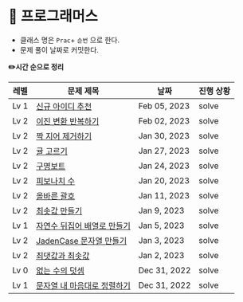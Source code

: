<h1>📁 프로그래머스</h1>

- 클래스 명은 `Prac`+ `순번` 으로 한다.
- 문제 풀이 날짜로 커밋한다.


<b>✏️시간 순으로 정리</b>

|레벨| 문제 제목                                                                                   |날짜|진행 상황|
|------|-----------------------------------------------------------------------------------------|---|---|
|Lv 1| [신규 아이디 추천](https://github.com/kimjiae970/Algorithm-/blob/main/src/programmers/Prac13.java)| Feb 05, 2023| solve|
|Lv 2| [이진 변환 반복하기](https://github.com/kimjiae970/Algorithm-/blob/main/src/programmers/Prac12.java)| Feb 02, 2023| solve|
|Lv 2| [짝 지어 제거하기](https://github.com/kimjiae970/Algorithm-/blob/main/src/programmers/Prac11.java)| Jan 30, 2023| solve|
|Lv 2| [귤 고르기](https://github.com/kimjiae970/Algorithm-/blob/main/src/programmers/Prac10.java)    |Jan 27, 2023|solve|
|Lv 2| [구명보트](https://github.com/kimjiae970/Algorithm-/blob/main/src/programmers/Prac9.java)    |Jan 24, 2023|solve|
|Lv 2| [피보나치 수](https://github.com/kimjiae970/Algorithm-/blob/main/src/programmers/Prac8.java) |Jan 20, 2023|solve|
|Lv 2| [올바른 괄호](https://github.com/kimjiae970/Algorithm-/blob/main/src/programmers/Prac7.java) |Jan 11, 2023|solve|
|Lv 2| [최솟값 만들기](https://github.com/kimjiae970/Algorithm-/blob/main/src/Prac6.java)            |Jan 9, 2023|solve|
|Lv 1| [자연수 뒤집어 배열로 만들기](https://github.com/kimjiae970/Algorithm-/blob/main/src/Prac5.java)    |Jan 5, 2023|solve|
|Lv 2| [JadenCase 문자열 만들기](https://github.com/kimjiae970/Algorithm-/blob/main/src/Prac4.java)  |Jan 3, 2023|solve|
|Lv 2| [최댓값과 최솟값](https://school.programmers.co.kr/learn/courses/30/lessons/12939)             |Jan 2, 2023|solve|
|Lv 0| [없는 수의 덧셈](https://github.com/kimjiae970/Algorithm-/blob/main/src/Prac2.java)           |Dec 31, 2022|solve|
|Lv 1| [문자열 내 마음대로 정렬하기](https://github.com/kimjiae970/Algorithm-/blob/main/src/Prac1.java)    |Dec 31, 2022|solve|
